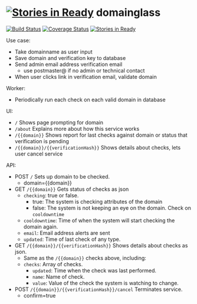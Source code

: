 [![Stories in Ready](https://badge.waffle.io/brimstone/go-domainglass.png?label=ready&title=Ready)](https://waffle.io/brimstone/go-domainglass)
domainglass
===========
[![Build Status](https://travis-ci.org/brimstone/go-domainglass.svg?branch=master)](https://travis-ci.org/brimstone/go-domainglass)
[![Coverage Status](https://coveralls.io/repos/github/brimstone/go-domainglass/badge.svg?branch=master)](https://coveralls.io/github/brimstone/go-domainglass?branch=master)
[![Stories in Ready](https://badge.waffle.io/brimstone/go-domainglass.png?label=ready&title=Ready)](https://waffle.io/brimstone/go-domainglass)


Use case:
- Take domainname as user input
- Save domain and verification key to database
- Send admin email address verification email
  -  use postmaster@ if no admin or technical contact
- When user clicks link in verification email, validate domain

Worker:
- Periodically run each check on each valid domain in database

UI:
- `/` Shows page prompting for domain
- `/about` Explains more about how this service works
- `/{{domain}}` Shows report for last checks against domain or status that verification is pending
- `/{{domain}}/{{verificationHash}}` Shows details about checks, lets user cancel service

API:
- POST `/` Sets up domain to be checked.
  - domain={{domain}}
- GET `/{{domain}}` Gets status of checks as json
  - `checking`: true or false.
    - true: The system is checking attributes of the domain
    - false: The system is not keeping an eye on the domain. Check on `cooldowntime`
  - `cooldowntime`: Time of when the system will start checking the domain again.
  - `email`: Email address alerts are sent
  - `updated`: Time of last check of any type.
- GET `/{{domain}}/{{verificationHash}}` Shows details about checks as json.
  - Same as the `/{{domain}}` checks above, including:
  - `checks`: Array of checks.
    - `updated`: Time when the check was last performed.
    - `name`: Name of check.
    - `value`: Value of the check the system is watching to change.
- POST `/{{domain}}/{{verificationHash}}/cancel` Terminates service.
  - confirm=true
